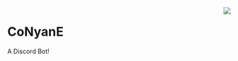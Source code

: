 <img align="right" src="https://avatars.githubusercontent.com/u/74242561?v=4">

# CoNyanE

A Discord Bot!
